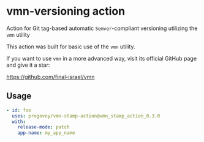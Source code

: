 # vmn-versioning action
Action for Git tag-based automatic `Semver`-compliant versioning utilizing the `vmn` utility    

This action was built for basic use of the `vmn` utility. 

If you want to use `vmn` in a more advanced way, visit its official GitHub page and give it a star:

https://github.com/final-israel/vmn

## Usage
```yaml
- id: foo
  uses: progovoy/vmn-stamp-action@vmn_stamp_action_0.3.0
  with:
    release-mode: patch
    app-name: my_app_name
 ```
 

